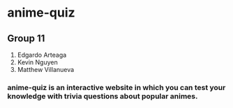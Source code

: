 # anime-quiz 
## Group 11 
1. Edgardo Arteaga
2. Kevin Nguyen
3. Matthew Villanueva

### anime-quiz is an interactive website in which you can test your knowledge with trivia questions about popular animes.